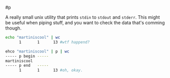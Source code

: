 #p

A really small unix utility that prints `stdin` to `stdout` and `stderr`.
This might be useful when piping stuff, and you want to check the data that's
comming though.

```bash
echo "martiniscool" | wc
      1       1      13 #wtf happend?
```

```bash
ehco "martiniscool" | p | wc
----- p begin -----
martiniscool
----- p end   -----
      1       1      13 #oh, okay.
```
